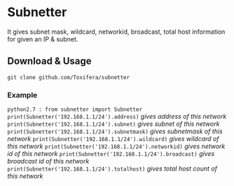 # Subnetter
It gives subnet mask, wildcard, networkid, broadcast, total host information for given an IP &amp; subnet.

## Download & Usage
`git clone github.com/Toxifera/subnetter`

### Example 
`python2.7 : from subnetter import Subnetter`
`print(Subnetter('192.168.1.1/24').address)`    *gives address of this network*
`print(Subnetter('192.168.1.1/24').subnet)`     *gives subnet of this network*
`print(Subnetter('192.168.1.1/24').subnetmask)` *gives subnetmask of this network*
`print(Subnetter('192.168.1.1/24').wildcard)`   *gives wildcard of this network*
`print(Subnetter('192.168.1.1/24').networkid)`  *gives network id of this network*
`print(Subnetter('192.168.1.1/24').broadcast)`  *gives broadcast id of this network*
`print(Subnetter('192.168.1.1/24').totalhost)`  *gives total host count of this network*
